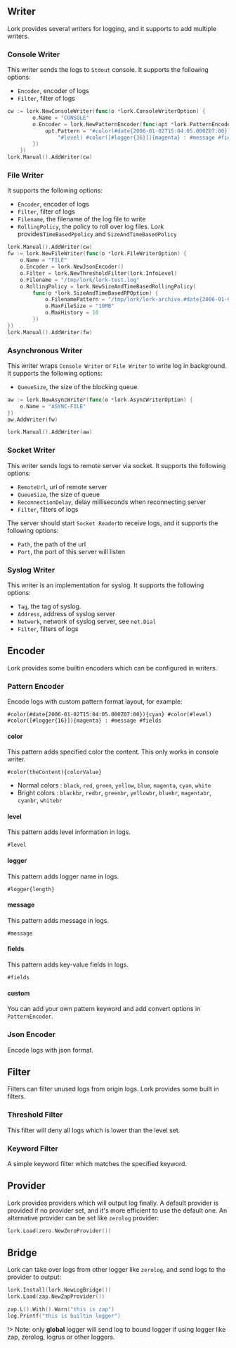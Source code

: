 ## Writer

Lork provides several writers for logging, and it supports to add multiple writers.

### Console Writer

This writer sends the logs to `Stdout` console. It supports the following options:

* `Encoder`, encoder of logs
* `Filter`, filter of logs

```go
cw := lork.NewConsoleWriter(func(o *lork.ConsoleWriterOption) {
		o.Name = "CONSOLE"
		o.Encoder = lork.NewPatternEncoder(func(opt *lork.PatternEncoderOption) {
			opt.Pattern = "#color(#date{2006-01-02T15:04:05.000Z07:00}){cyan} #color(" +
				"#level) #color([#logger{36}]){magenta} : #message #fields"
		})
	})
lork.Manual().AddWriter(cw)
```

### File Writer

It supports the following options:

* `Encoder`, encoder of logs
* `Filter`, filter of logs
* `Filename`, the filename of the log file to write
* `RollingPolicy`, the policy to roll over log files. Lork provides`TimeBasedPpolicy` and
  `SizeAndTimeBasedPolicy`

```go
lork.Manual().AddWriter(cw)
fw := lork.NewFileWriter(func(o *lork.FileWriterOption) {
    o.Name = "FILE"
    o.Encoder = lork.NewJsonEncoder()
    o.Filter = lork.NewThresholdFilter(lork.InfoLevel)
    o.Filename = "/tmp/lork/lork-test.log"
    o.RollingPolicy = lork.NewSizeAndTimeBasedRollingPolicy(
        func(o *lork.SizeAndTimeBasedRPOption) {
            o.FilenamePattern = "/tmp/lork/lork-archive.#date{2006-01-02}.#index.log"
            o.MaxFileSize = "10MB"
            o.MaxHistory = 10
        })
})
lork.Manual().AddWriter(fw)
```

### Asynchronous Writer

This writer wraps `Console Writer` or `File Writer` to write log in background. It
supports the following options:

* `QueueSize`, the size of the blocking queue.

```go
aw := lork.NewAsyncWriter(func(o *lork.AsyncWriterOption) {
    o.Name = "ASYNC-FILE"
})
aw.AddWriter(fw)

lork.Manual().AddWriter(aw)
```

### Socket Writer

This writer sends logs to remote server via socket. It supports the following options:

* `RemoteUrl`, url of remote server
* `QueueSize`, the size of queue
* `ReconnectionDelay`, delay milliseconds when reconnecting server
* `Filter`, filters of logs

The server should start `Socket Reader`to receive logs, and it supports the following
options:

* `Path`, the path of the url
* `Port`, the port of this server will listen

### Syslog Writer

This writer is an implementation for syslog. It supports the following options:

* `Tag`, the tag of syslog.
* `Address`, address of syslog server
* `Network`, network of syslog server, see `net.Dial`
* `Filter`, filters of logs

## Encoder

Lork provides some builtin encoders which can be configured in writers.

### Pattern Encoder

Encode logs with custom pattern format layout, for example:

```text
#color(#date{2006-01-02T15:04:05.000Z07:00}){cyan} #color(#level) #color([#logger{16}]){magenta} : #message #fields
```

#### color

This pattern adds specified color the content. This only works in console writer.

```text
#color(theContent){colorValue}
```

* Normal colors : `black`, `red`, `green`, `yellow`, `blue`, `magenta`, `cyan`, `white`
* Bright colors : `blackbr`, `redbr`, `greenbr`, `yellowbr`, `bluebr`,
  `magentabr`, `cyanbr`, `whitebr`

#### level

This pattern adds level information in logs.

```text
#level
```

#### logger

This pattern adds logger name in logs.

```text
#logger{length}
```

#### message

This pattern adds message in logs.

```text
#message
```

#### fields

This pattern adds key-value fields in logs.

```text
#fields
```

#### custom

You can add your own pattern keyword and add convert options in `PatternEncoder`. 

### Json Encoder

Encode logs with json format.

## Filter

Filters can filter unused logs from origin logs. Lork provides some built in filters.

### Threshold Filter

This filter will deny all logs which is lower than the level set.

### Keyword Filter

A simple keyword filter which matches the specified keyword.

## Provider

Lork provides providers which will output log finally. A default provider is
provided if no provider set, and it's more efficient to use the default one. An
alternative provider can be set like `zerolog` provider:

```go
lork.Load(zero.NewZeroProvider())
```

## Bridge

Lork can take over logs from other logger like `zerolog`, and send logs to the provider
to output:

```go
lork.Install(lork.NewLogBridge())
lork.Load(zap.NewZapProvider())

zap.L().With().Warn("this is zap")
log.Printf("this is builtin logger")

```

!> Note: only **global** logger will send log to bound logger if using logger like zap,
zerolog, logrus or other loggers.  

